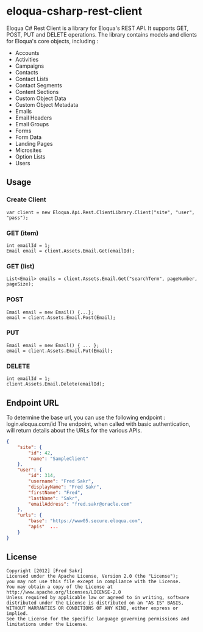 eloqua-csharp-rest-client
=========================

Eloqua C# Rest Client is a library for Eloqua's REST API. It supports GET, POST, PUT and DELETE operations. The library contains models and clients for Eloqua's core objects, including :
* Accounts
* Activities
* Campaigns
* Contacts
* Contact Lists
* Contact Segments
* Content Sections
* Custom Object Data
* Custom Object Metadata
* Emails
* Email Headers
* Email Groups
* Forms
* Form Data
* Landing Pages
* Microsites
* Option Lists
* Users 

## Usage

### Create Client
	var client = new Eloqua.Api.Rest.ClientLibrary.Client("site", "user", "pass");

### GET (item)
	int emailId = 1;	
	Email email = client.Assets.Email.Get(emailId);

### GET (list)
	List<Email> emails = client.Assets.Email.Get("searchTerm", pageNumber, pageSize);

### POST
	Email email = new Email() {...};
	email = client.Assets.Email.Post(Email);

### PUT
	Email email = new Email() { ... };	
	email = client.Assets.Email.Put(Email);

### DELETE
	int emailId = 1;	
	client.Assets.Email.Delete(emailId);

## Endpoint URL
To determine the base url, you can use the following endpoint : login.eloqua.com/id 
The endpoint, when called with basic authentication, will return details about the URLs for the various APIs.
     
```json
{
    "site": {
        "id": 42,
        "name": "SampleClient"
    },
    "user": {
        "id": 314,
        "username": "Fred Sakr",
        "displayName": "Fred Sakr",
        "firstName": "Fred",
        "lastName": "Sakr",
        "emailAddress": "fred.sakr@oracle.com"
    },
    "urls": {
        "base": "https://www05.secure.eloqua.com",
        "apis"	...
	}
}
```

## License
	Copyright [2012] [Fred Sakr]
	Licensed under the Apache License, Version 2.0 (the "License");
	you may not use this file except in compliance with the License.
	You may obtain a copy of the License at
	http://www.apache.org/licenses/LICENSE-2.0
	Unless required by applicable law or agreed to in writing, software
	distributed under the License is distributed on an "AS IS" BASIS,
	WITHOUT WARRANTIES OR CONDITIONS OF ANY KIND, either express or implied.
	See the License for the specific language governing permissions and
	limitations under the License.